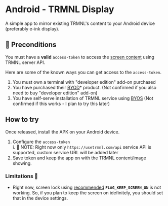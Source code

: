 # Android - TRMNL Display
A simple app to mirror existing TRMNL's content to your Android device (preferably e-ink display).

## 📜 Preconditions
You must have a **valid** `access-token` to access the [screen content](https://docs.usetrmnl.com/go/private-api/fetch-screen-content) using TRMNL server API.

Here are some of the known ways you can get access to the `access-token`.

1. You must own a terminal with "developer edition" add-on purchased
2. You have purchased their [BYOD](https://docs.usetrmnl.com/go/diy/byod)* product. (Not confirmed if you also need to buy "developer edition" add-on)
3. You have self-serve installation of TRMNL service using [BYOS](https://docs.usetrmnl.com/go/diy/byos) (Not confirmed if this works - I plan to try this later)


## How to try
Once released, install the APK on your Android device.

1. Configure the `access-token`  
    i. 📝 NOTE: Right now only `https://usetrmnl.com/api` service API is supported, custom service URL will be added later
3. Save token and keep the app on with the TRMNL content/image showing.

### Limitations 🚧
* Right now, screen lock using [recommended](https://developer.android.com/develop/background-work/background-tasks/awake/screen-on) **`FLAG_KEEP_SCREEN_ON`** is not working. So, if you plan to keep the screen on idefinitely, you should set that in the device settings.
